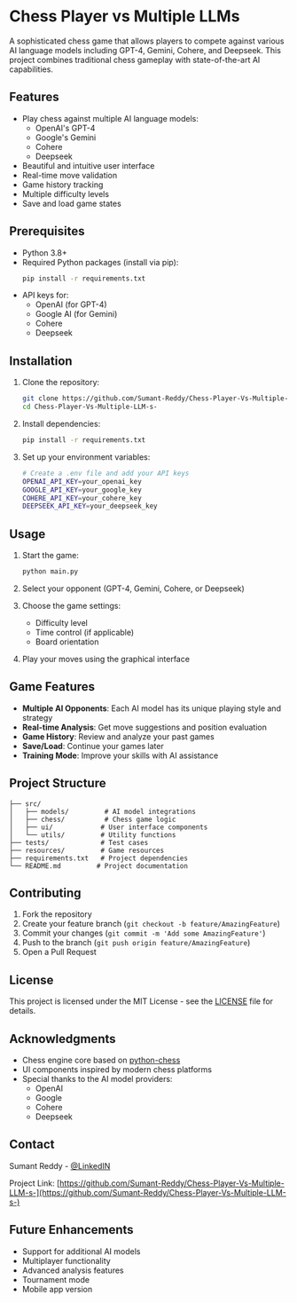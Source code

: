 # Chess Player vs Multiple LLMs

A sophisticated chess game that allows players to compete against various AI language models including GPT-4, Gemini, Cohere, and Deepseek. This project combines traditional chess gameplay with state-of-the-art AI capabilities.

## Features

- Play chess against multiple AI language models:
  - OpenAI's GPT-4
  - Google's Gemini
  - Cohere
  - Deepseek
- Beautiful and intuitive user interface
- Real-time move validation
- Game history tracking
- Multiple difficulty levels
- Save and load game states

## Prerequisites

- Python 3.8+
- Required Python packages (install via pip):
  ```bash
  pip install -r requirements.txt
  ```
- API keys for:
  - OpenAI (for GPT-4)
  - Google AI (for Gemini)
  - Cohere
  - Deepseek

## Installation

1. Clone the repository:
   ```bash
   git clone https://github.com/Sumant-Reddy/Chess-Player-Vs-Multiple-LLM-s-.git
   cd Chess-Player-Vs-Multiple-LLM-s-
   ```

2. Install dependencies:
   ```bash
   pip install -r requirements.txt
   ```

3. Set up your environment variables:
   ```bash
   # Create a .env file and add your API keys
   OPENAI_API_KEY=your_openai_key
   GOOGLE_API_KEY=your_google_key
   COHERE_API_KEY=your_cohere_key
   DEEPSEEK_API_KEY=your_deepseek_key
   ```

## Usage

1. Start the game:
   ```bash
   python main.py
   ```

2. Select your opponent (GPT-4, Gemini, Cohere, or Deepseek)

3. Choose the game settings:
   - Difficulty level
   - Time control (if applicable)
   - Board orientation

4. Play your moves using the graphical interface

## Game Features

- **Multiple AI Opponents**: Each AI model has its unique playing style and strategy
- **Real-time Analysis**: Get move suggestions and position evaluation
- **Game History**: Review and analyze your past games
- **Save/Load**: Continue your games later
- **Training Mode**: Improve your skills with AI assistance

## Project Structure

```
├── src/
│   ├── models/         # AI model integrations
│   ├── chess/          # Chess game logic
│   ├── ui/            # User interface components
│   └── utils/         # Utility functions
├── tests/             # Test cases
├── resources/         # Game resources
├── requirements.txt   # Project dependencies
└── README.md         # Project documentation
```

## Contributing

1. Fork the repository
2. Create your feature branch (`git checkout -b feature/AmazingFeature`)
3. Commit your changes (`git commit -m 'Add some AmazingFeature'`)
4. Push to the branch (`git push origin feature/AmazingFeature`)
5. Open a Pull Request

## License

This project is licensed under the MIT License - see the [LICENSE](LICENSE) file for details.

## Acknowledgments

- Chess engine core based on [python-chess](https://python-chess.readthedocs.io/)
- UI components inspired by modern chess platforms
- Special thanks to the AI model providers:
  - OpenAI
  - Google
  - Cohere
  - Deepseek

## Contact

Sumant Reddy - [@LinkedIN](https://www.linkedin.com/in/sumanthreddyvaddi/)

Project Link: [https://github.com/Sumant-Reddy/Chess-Player-Vs-Multiple-LLM-s-](https://github.com/Sumant-Reddy/Chess-Player-Vs-Multiple-LLM-s-)

## Future Enhancements

- Support for additional AI models
- Multiplayer functionality
- Advanced analysis features
- Tournament mode
- Mobile app version
